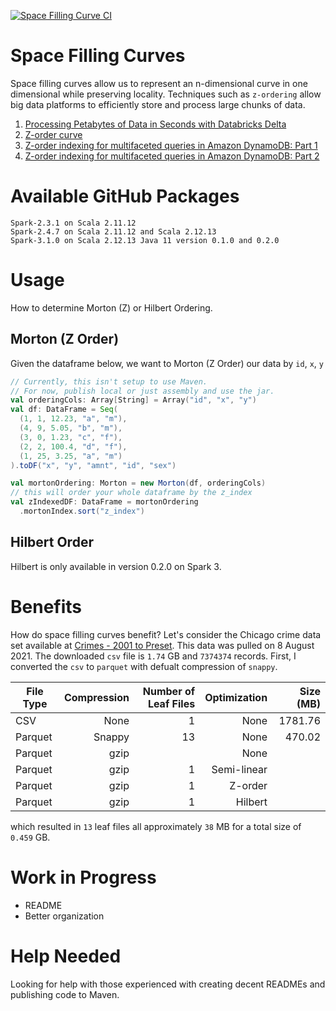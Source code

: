 [![Space Filling Curve CI](https://github.com/dwsmith1983/space-filling-curves/actions/workflows/scala-test.yml/badge.svg?branch=main)](https://github.com/dwsmith1983/space-filling-curves/actions/workflows/scala-test.yml)
# Space Filling Curves
Space filling curves allow us to represent an n-dimensional curve
in one dimensional while preserving locality. Techniques such as
`z-ordering` allow big data platforms to efficiently store and 
process large chunks of data.
1. [Processing Petabytes of Data in Seconds with Databricks Delta](https://databricks.com/blog/2018/07/31/processing-petabytes-of-data-in-seconds-with-databricks-delta.html)
2. [Z-order curve](https://en.wikipedia.org/wiki/Z-order_curve)
3. [Z-order indexing for multifaceted queries in Amazon DynamoDB: Part 1](https://aws.amazon.com/blogs/database/z-order-indexing-for-multifaceted-queries-in-amazon-dynamodb-part-1/)
4. [Z-order indexing for multifaceted queries in Amazon DynamoDB: Part 2](https://aws.amazon.com/blogs/database/z-order-indexing-for-multifaceted-queries-in-amazon-dynamodb-part-2/)

# Available GitHub Packages
```
Spark-2.3.1 on Scala 2.11.12 
Spark-2.4.7 on Scala 2.11.12 and Scala 2.12.13
Spark-3.1.0 on Scala 2.12.13 Java 11 version 0.1.0 and 0.2.0
```

# Usage
How to determine Morton (Z) or Hilbert Ordering.
## Morton (Z Order)
Given the dataframe below, we want to Morton (Z Order) our data by `id`, `x`, `y`
```scala
// Currently, this isn't setup to use Maven. 
// For now, publish local or just assembly and use the jar.
val orderingCols: Array[String] = Array("id", "x", "y")
val df: DataFrame = Seq(
  (1, 1, 12.23, "a", "m"),
  (4, 9, 5.05, "b", "m"),
  (3, 0, 1.23, "c", "f"),
  (2, 2, 100.4, "d", "f"),
  (1, 25, 3.25, "a", "m")
).toDF("x", "y", "amnt", "id", "sex")

val mortonOrdering: Morton = new Morton(df, orderingCols)
// this will order your whole dataframe by the z_index
val zIndexedDF: DataFrame = mortonOrdering
  .mortonIndex.sort("z_index")
```
## Hilbert Order
Hilbert is only available in version 0.2.0 on Spark 3.

# Benefits
How do space filling curves benefit? Let's consider the Chicago crime data set available
at [Crimes - 2001 to Preset](https://data.cityofchicago.org/Public-Safety/Crimes-2001-to-Present/ijzp-q8t2).
This data was pulled on 8 August 2021. The downloaded `csv` file is `1.74` GB and `7374374`
records. First, I converted the `csv` to `parquet` with defualt compression of `snappy`.

| File Type  | Compression | Number of Leaf Files | Optimization | Size (MB) |
| ---------- | ----------: | -------------------: | -----------: | --------: |
| CSV        | None        | 1                    | None         | 1781.76   |
| Parquet    | Snappy      | 13                   | None         | 470.02    |
| Parquet    | gzip        |                      | None         |           |
| Parquet    | gzip        | 1                    | Semi-linear  |           |
| Parquet    | gzip        | 1                    | Z-order      |           |
| Parquet    | gzip        | 1                    | Hilbert      |           |
which resulted in `13` leaf files all approximately `38` MB for a total size of `0.459` GB.

# Work in Progress
* README
* Better organization

# Help Needed
Looking for help with those experienced with creating decent READMEs
and publishing code to Maven.
